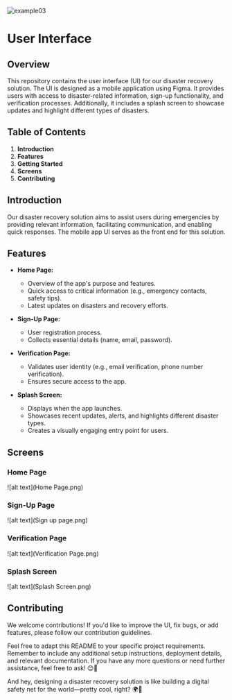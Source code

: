 
![example03](https://github.com/user-attachments/assets/f5e48ac5-d6ea-42dc-9a60-7397db7e0b23)

# User Interface

## Overview
This repository contains the user interface (UI) for our disaster recovery solution. The UI is designed as a mobile application using Figma. It provides users with access to disaster-related information, sign-up functionality, and verification processes. Additionally, it includes a splash screen to showcase updates and highlight different types of disasters.

## Table of Contents
1. **Introduction**
2. **Features**
3. **Getting Started**
4. **Screens**
5. **Contributing**

## Introduction
Our disaster recovery solution aims to assist users during emergencies by providing relevant information, facilitating communication, and enabling quick responses. The mobile app UI serves as the front end for this solution.

## Features
- **Home Page:**
  - Overview of the app's purpose and features.
  - Quick access to critical information (e.g., emergency contacts, safety tips).
  - Latest updates on disasters and recovery efforts.

- **Sign-Up Page:**
  - User registration process.
  - Collects essential details (name, email, password).

- **Verification Page:**
  - Validates user identity (e.g., email verification, phone number verification).
  - Ensures secure access to the app.

- **Splash Screen:**
  - Displays when the app launches.
  - Showcases recent updates, alerts, and highlights different disaster types.
  - Creates a visually engaging entry point for users.

## Screens
### Home Page
![alt text](Home Page.png)

### Sign-Up Page
![alt text](Sign up page.png)

### Verification Page
![alt text](Verification Page.png)

### Splash Screen
![alt text](Splash Screen.png)

## Contributing
We welcome contributions! If you'd like to improve the UI, fix bugs, or add features, please follow our contribution guidelines.

Feel free to adapt this README to your specific project requirements. Remember to include any additional setup instructions, deployment details, and relevant documentation. If you have any more questions or need further assistance, feel free to ask! 😊🚀

And hey, designing a disaster recovery solution is like building a digital safety net for the world—pretty cool, right? 🌍🔗

